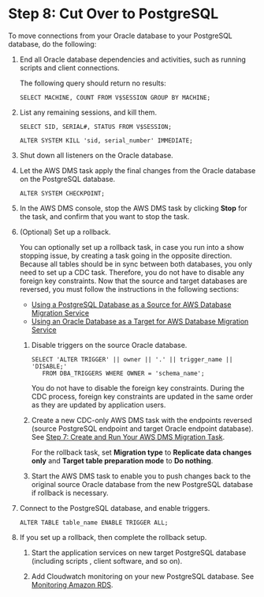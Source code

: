 # Step 8: Cut Over to PostgreSQL<a name="chap-rdsoracle2postgresql.steps.cutover"></a>

To move connections from your Oracle database to your PostgreSQL database, do the following:

1. End all Oracle database dependencies and activities, such as running scripts and client connections\.

   The following query should return no results:

   ```
   SELECT MACHINE, COUNT FROM V$SESSION GROUP BY MACHINE;
   ```

1. List any remaining sessions, and kill them\.

   ```
   SELECT SID, SERIAL#, STATUS FROM V$SESSION;
   
   ALTER SYSTEM KILL 'sid, serial_number' IMMEDIATE;
   ```

1. Shut down all listeners on the Oracle database\.

1. Let the AWS DMS task apply the final changes from the Oracle database on the PostgreSQL database\.

   ```
   ALTER SYSTEM CHECKPOINT;
   ```

1. In the AWS DMS console, stop the AWS DMS task by clicking **Stop** for the task, and confirm that you want to stop the task\.

1. \(Optional\) Set up a rollback\.

   You can optionally set up a rollback task, in case you run into a show stopping issue, by creating a task going in the opposite direction\. Because all tables should be in sync between both databases, you only need to set up a CDC task\. Therefore, you do not have to disable any foreign key constraints\. Now that the source and target databases are reversed, you must follow the instructions in the following sections:
   +  [Using a PostgreSQL Database as a Source for AWS Database Migration Service](https://docs.aws.amazon.com/dms/latest/userguide/CHAP_Source.PostgreSQL.html) 
   +  [Using an Oracle Database as a Target for AWS Database Migration Service](https://docs.aws.amazon.com/dms/latest/userguide/CHAP_Target.Oracle.html) 

     1. Disable triggers on the source Oracle database\.

        ```
        SELECT 'ALTER TRIGGER' || owner || '.' || trigger_name || 'DISABLE;'
           FROM DBA_TRIGGERS WHERE OWNER = 'schema_name';
        ```

        You do not have to disable the foreign key constraints\. During the CDC process, foreign key constraints are updated in the same order as they are updated by application users\.

     1. Create a new CDC\-only AWS DMS task with the endpoints reversed \(source PostgreSQL endpoint and target Oracle endpoint database\)\. See [Step 7: Create and Run Your AWS DMS Migration Task](chap-rdsoracle2postgresql.steps.createmigrationtask.md)\.

        For the rollback task, set **Migration type** to **Replicate data changes only** and **Target table preparation mode** to **Do nothing**\.

     1. Start the AWS DMS task to enable you to push changes back to the original source Oracle database from the new PostgreSQL database if rollback is necessary\.

1. Connect to the PostgreSQL database, and enable triggers\.

   ```
   ALTER TABLE table_name ENABLE TRIGGER ALL;
   ```

1. If you set up a rollback, then complete the rollback setup\.

   1. Start the application services on new target PostgreSQL database \(including scripts , client software, and so on\)\.

   1. Add Cloudwatch monitoring on your new PostgreSQL database\. See [Monitoring Amazon RDS](https://docs.aws.amazon.com/AmazonRDS/latest/UserGuide/CHAP_Monitoring.html)\.